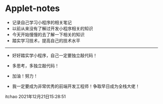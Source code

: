 # Applet-notes
* 记录自己学习小程序的相关笔记
* 以前从来没有了解过开发小程序相关的知识
* 今天开始慢慢的去了解一下相关的知识
* 踏实学习技术，提高自己的技术水平

<hr/>

* 好好踏实学小程序，自己一定要独立敲代码！
* 多思考，多独立敲代码！

* 加油！努力！
* 我一定要成为非常优秀的前端开发工程师！争取早日成为全栈大佬！

itchao
2021年12月21日15:28:51
